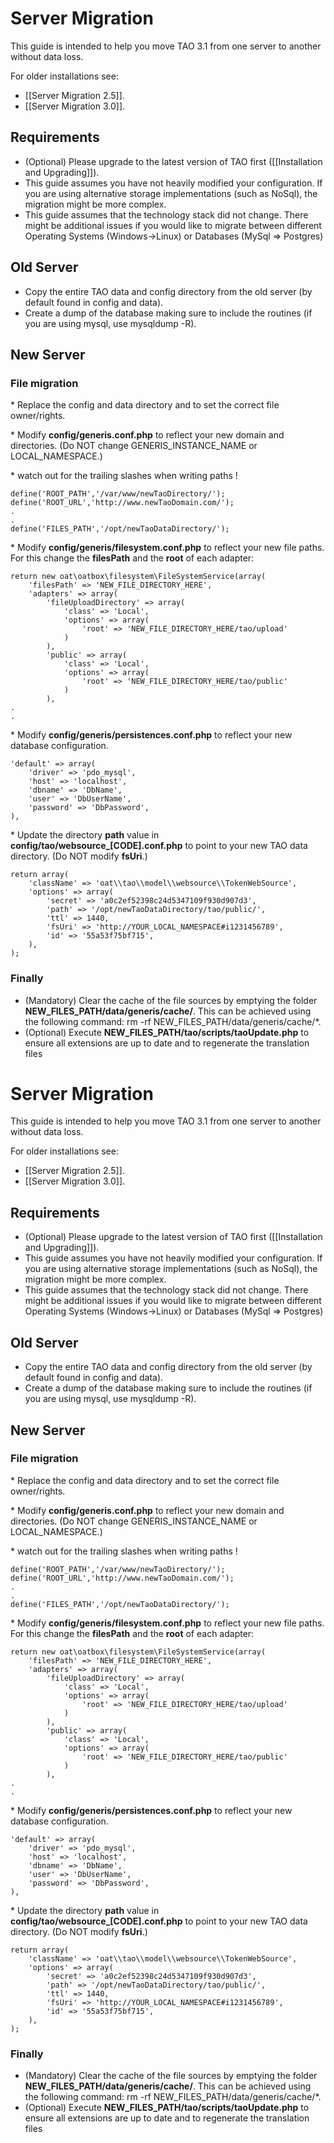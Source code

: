 <!--
created_at: '2015-07-14 18:52:42'
updated_at: '2016-08-12 11:34:55'
authors:
    - 'Joel Bout'
tags:
    - 'Administrator Guide'
-->

Server Migration
================

This guide is intended to help you move TAO 3.1 from one server to another without data loss.

For older installations see:

-   [[Server Migration 2.5]].
-   [[Server Migration 3.0]].

Requirements
------------

-   (Optional) Please upgrade to the latest version of TAO first ([[Installation and Upgrading]]).
-   This guide assumes you have not heavily modified your configuration. If you are using alternative storage implementations (such as NoSql), the migration might be more complex.
-   This guide assumes that the technology stack did not change. There might be additional issues if you would like to migrate between different Operating Systems (Windows-\>Linux) or Databases (MySql =\> Postgres)

Old Server
----------

-   Copy the entire TAO data and config directory from the old server (by default found in config and data).
-   Create a dump of the database making sure to include the routines (if you are using mysql, use mysqldump -R).

New Server
----------

### File migration

\* Replace the config and data directory and to set the correct file owner/rights.

\* Modify **config/generis.conf.php** to reflect your new domain and directories. (Do NOT change GENERIS\_INSTANCE\_NAME or LOCAL\_NAMESPACE.)

\* watch out for the trailing slashes when writing paths !

    define('ROOT_PATH','/var/www/newTaoDirectory/');
    define('ROOT_URL','http://www.newTaoDomain.com/');
    .
    .
    define('FILES_PATH','/opt/newTaoDataDirectory/');

\* Modify **config/generis/filesystem.conf.php** to reflect your new file paths. For this change the **filesPath** and the **root** of each adapter:

    return new oat\oatbox\filesystem\FileSystemService(array(
        'filesPath' => 'NEW_FILE_DIRECTORY_HERE',
        'adapters' => array(
            'fileUploadDirectory' => array(
                'class' => 'Local',
                'options' => array(
                    'root' => 'NEW_FILE_DIRECTORY_HERE/tao/upload'
                )
            ),
            'public' => array(
                'class' => 'Local',
                'options' => array(
                    'root' => 'NEW_FILE_DIRECTORY_HERE/tao/public'
                )
            ),
    .
    .

\* Modify **config/generis/persistences.conf.php** to reflect your new database configuration.

    'default' => array(
        'driver' => 'pdo_mysql',
        'host' => 'localhost',
        'dbname' => 'DbName',
        'user' => 'DbUserName',
        'password' => 'DbPassword',
    ),

\* Update the directory **path** value in **config/tao/websource\_[CODE].conf.php** to point to your new TAO data directory. (Do NOT modify **fsUri**.)

    return array(
        'className' => 'oat\\tao\\model\\websource\\TokenWebSource',
        'options' => array(
            'secret' => 'a0c2ef52398c24d5347109f930d907d3',
            'path' => '/opt/newTaoDataDirectory/tao/public/',
            'ttl' => 1440,
            'fsUri' => 'http://YOUR_LOCAL_NAMESPACE#i1231456789',
            'id' => '55a53f75bf715',
        ),
    );

### Finally

-   (Mandatory) Clear the cache of the file sources by emptying the folder **NEW\_FILES\_PATH/data/generis/cache/**. This can be achieved using the following command: rm -rf NEW\_FILES\_PATH/data/generis/cache/\*.
-   (Optional) Execute **NEW\_FILES\_PATH/tao/scripts/taoUpdate.php** to ensure all extensions are up to date and to regenerate the translation files

Server Migration
================

This guide is intended to help you move TAO 3.1 from one server to another without data loss.

For older installations see:

-   [[Server Migration 2.5]].
-   [[Server Migration 3.0]].

Requirements
------------

-   (Optional) Please upgrade to the latest version of TAO first ([[Installation and Upgrading]]).
-   This guide assumes you have not heavily modified your configuration. If you are using alternative storage implementations (such as NoSql), the migration might be more complex.
-   This guide assumes that the technology stack did not change. There might be additional issues if you would like to migrate between different Operating Systems (Windows-\>Linux) or Databases (MySql =\> Postgres)

Old Server
----------

-   Copy the entire TAO data and config directory from the old server (by default found in config and data).
-   Create a dump of the database making sure to include the routines (if you are using mysql, use mysqldump -R).

New Server
----------

### File migration

\* Replace the config and data directory and to set the correct file owner/rights.

\* Modify **config/generis.conf.php** to reflect your new domain and directories. (Do NOT change GENERIS\_INSTANCE\_NAME or LOCAL\_NAMESPACE.)

\* watch out for the trailing slashes when writing paths !

    define('ROOT_PATH','/var/www/newTaoDirectory/');
    define('ROOT_URL','http://www.newTaoDomain.com/');
    .
    .
    define('FILES_PATH','/opt/newTaoDataDirectory/');

\* Modify **config/generis/filesystem.conf.php** to reflect your new file paths. For this change the **filesPath** and the **root** of each adapter:

    return new oat\oatbox\filesystem\FileSystemService(array(
        'filesPath' => 'NEW_FILE_DIRECTORY_HERE',
        'adapters' => array(
            'fileUploadDirectory' => array(
                'class' => 'Local',
                'options' => array(
                    'root' => 'NEW_FILE_DIRECTORY_HERE/tao/upload'
                )
            ),
            'public' => array(
                'class' => 'Local',
                'options' => array(
                    'root' => 'NEW_FILE_DIRECTORY_HERE/tao/public'
                )
            ),
    .
    .

\* Modify **config/generis/persistences.conf.php** to reflect your new database configuration.

    'default' => array(
        'driver' => 'pdo_mysql',
        'host' => 'localhost',
        'dbname' => 'DbName',
        'user' => 'DbUserName',
        'password' => 'DbPassword',
    ),

\* Update the directory **path** value in **config/tao/websource\_[CODE].conf.php** to point to your new TAO data directory. (Do NOT modify **fsUri**.)

    return array(
        'className' => 'oat\\tao\\model\\websource\\TokenWebSource',
        'options' => array(
            'secret' => 'a0c2ef52398c24d5347109f930d907d3',
            'path' => '/opt/newTaoDataDirectory/tao/public/',
            'ttl' => 1440,
            'fsUri' => 'http://YOUR_LOCAL_NAMESPACE#i1231456789',
            'id' => '55a53f75bf715',
        ),
    );

### Finally

-   (Mandatory) Clear the cache of the file sources by emptying the folder **NEW\_FILES\_PATH/data/generis/cache/**. This can be achieved using the following command: rm -rf NEW\_FILES\_PATH/data/generis/cache/\*.
-   (Optional) Execute **NEW\_FILES\_PATH/tao/scripts/taoUpdate.php** to ensure all extensions are up to date and to regenerate the translation files


